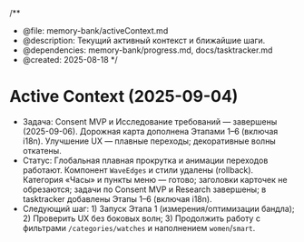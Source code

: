 /\*\*

- @file: memory-bank/activeContext.md
- @description: Текущий активный контекст и ближайшие шаги.
- @dependencies: memory-bank/progress.md, docs/tasktracker.md
- @created: 2025-08-18
  \*/

# Active Context (2025-09-04)

- Задача: Consent MVP и Исследование требований — завершены (2025-09-06). Дорожная карта дополнена Этапами 1–6 (включая i18n). Улучшение UX — плавные переходы; декоративные волны откатены.
- Статус: Глобальная плавная прокрутка и анимации переходов работают. Компонент `WaveEdges` и стили удалены (rollback). Категория «Часы» и пункты меню — готово; заголовки карточек не обрезаются; задачи по Consent MVP и Research завершены; в tasktracker добавлены Этапы 1–6 (включая i18n).
- Следующий шаг: 1) Запуск Этапа 1 (измерения/оптимизации бандла); 2) Проверить UX без боковых волн; 3) Продолжить работу с фильтрами `/categories/watches` и наполнением `women`/`smart`.
